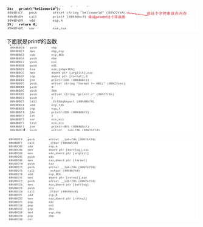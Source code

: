 ![](../../img/20201025125618.png)

下面就是printf的函数
![]( ../../img/20201025130212.png)

![](../../img/20201025130146.png)

